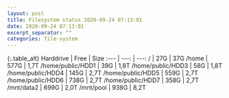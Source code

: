```yaml
---
layout: post
title: Filesystem status 2020-09-24 07:13:01
date: 2020-09-24 07:13:01
excerpt_separator: ""
categories: file-system
---
```

{:.table_alt}
Harddrive | Free | Size
:--- | ---: | ---:
/ | 27G | 37G
/home | 577G | 1,7T
/home/public/HDD1 | 39G | 1,8T
/home/public/HDD3 | 58G | 1,8T
/home/public/HDD4 | 145G | 2,7T
/home/public/HDD5 | 559G | 2,7T
/home/public/HDD6 | 738G | 2,7T
/home/public/HDD7 | 358G | 2,7T
/mnt/data2 | 699G | 2,0T
/mnt/pool | 938G | 8,2T
